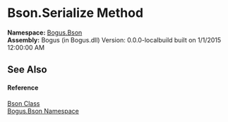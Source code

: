 # Bson.Serialize Method 
 

**Namespace:**&nbsp;<a href="N_Bogus_Bson">Bogus.Bson</a><br />**Assembly:**&nbsp;Bogus (in Bogus.dll) Version: 0.0.0-localbuild built on 1/1/2015 12:00:00 AM

## See Also


#### Reference
<a href="T_Bogus_Bson_Bson">Bson Class</a><br /><a href="N_Bogus_Bson">Bogus.Bson Namespace</a><br />